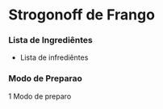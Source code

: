 # Strogonoff de Frango

### Lista de Ingrediêntes
 - Lista de infrediêntes
 
### Modo de Preparao
 1 Modo de preparo
 